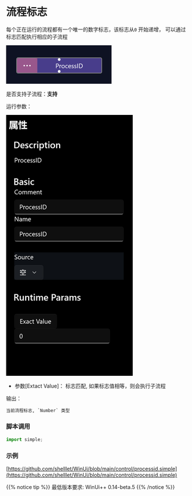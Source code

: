 # 流程标志 
每个正在运行的流程都有一个唯一的数字标志，该标志从`0` 开始递增， 可以通过标志匹配执行相应的子流程

![pocessid](./images/2022-11-08_190242.png ':size=90%')


是否支持子流程：**支持**


运行参数：

![param](./images/2022-11-08_190840.png ':size=90%')

* 参数[Extact Value]： 标志匹配, 如果标志值相等，则会执行子流程

输出：

    当前流程标志, `Number` 类型


### 脚本调用

```python
import simple;

```

### 示例

[https://github.com/shelllet/WinUi/blob/main/control/processid.simple](https://github.com/shelllet/WinUi/blob/main/control/processid.simple)


{{% notice tip %}}
最低版本要求: WinUi++ 0.14-beta.5 
{{% /notice %}}
